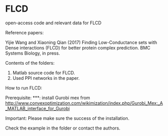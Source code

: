 # FLCD

open-access code and relevant data for FLCD

Reference papers: 

Yijie Wang and Xiaoning Qian (2017) Finding Low-Conductance sets with Dense interactions (FLCD) for better protein complex prediction. BMC Systems Biology, in press.


Contents of the folders:

1. Matlab source code for FLCD.
2. Used PPI networks in the paper.


How to run FLCD:

Prerequisite: 
***: install Gurobi mex from http://www.convexoptimization.com/wikimization/index.php/Gurobi_Mex:_A_MATLAB_interface_for_Gurobi

Important: Please make sure the success of the installation.


Check the example in the folder or contact the authors. 
